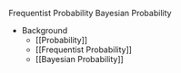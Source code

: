 Frequentist Probability
Bayesian Probability

- Background
	- [[Probability]]
	- [[Frequentist Probability]]
	- [[Bayesian Probability]]